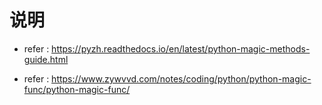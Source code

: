 # 说明

* refer : https://pyzh.readthedocs.io/en/latest/python-magic-methods-guide.html

* refer : https://www.zywvvd.com/notes/coding/python/python-magic-func/python-magic-func/


